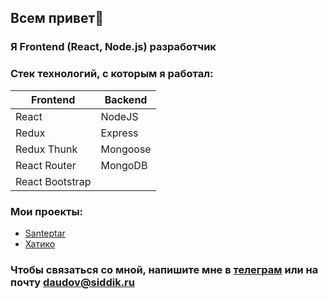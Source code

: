 ## Всем привет👋

### Я Frontend (React, Node.js) разработчик

### Стек технологий, с которым я работал:

Frontend | Backend
--- | ---
React | NodeJS
Redux | Express
Redux Thunk | Mongoose
React Router | MongoDB
React Bootstrap |


### Мои проекты:

- [Santeptar][santeptar]
- [Хатико][hachiko]

### Чтобы связаться со мной, напишите мне в [телеграм][telegram] или на почту daudov@siddik.ru

[santeptar]: https://github.com/siddikdaudov/wattpad-frontend
[hachiko]: https://github.com/siddikdaudov/second-life
[telegram]: https://t.me/tlkt4k
